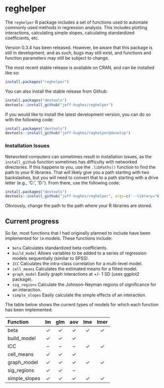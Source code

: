 <!-- README.md is generated from README.Rmd. Please edit that file -->
reghelper
=========

The `reghelper` R package includes a set of functions used to automate commonly used methods in regression analysis. This includes plotting interactions, calculating simple slopes, calculating standardized coefficients, etc.

Version 0.3.4 has been released. However, be aware that this package is still in development, and as such, bugs may still exist, and functions and function parameters may still be subject to change.

The most recent stable release is available on CRAN, and can be installed like so:

``` r
install.packages("reghelper")
```

You can also install the stable release from Github:

``` r
install.packages("devtools")
devtools::install_github("jeff-hughes/reghelper")
```

If you would like to install the latest development version, you can do so with the following code:

``` r
install.packages("devtools")
devtools::install_github("jeff-hughes/reghelper@develop")
```

### Installation Issues

Networked computers can sometimes result in installation issues, as the `install_github` function sometimes has difficulty with networked directories. If this happens to you, use the `.libPaths()` function to find the path to your R libraries. That will likely give you a path starting with two backslashes, but you will need to convert that to a path starting with a drive letter (e.g., 'C:', 'D:'). From there, use the following code:

``` r
install.packages("devtools")
devtools::install_github("jeff-hughes/reghelper", args=c('--library="N:/path/to/libraries/"'))
```

Obviously, change the path to the path where your R libraries are stored.

Current progress
----------------

So far, most functions that I had originally planned to include have been implemented for `lm` models. These functions include:

-   `beta` Calculates standardized beta coefficients.
-   `build_model` Allows variables to be added to a series of regression models sequentially (similar to SPSS).
-   `ICC` Calculates the intra-class correlation for a multi-level model.
-   `cell_means` Calculates the estimated means for a fitted model.
-   `graph_model` Easily graph interactions at +/- 1 SD (uses ggplot2 package).
-   `sig_regions` Calculate the Johnson-Neyman regions of significance for an interaction.
-   `simple_slopes` Easily calculate the simple effects of an interaction.

The table below shows the current types of models for which each function has been implemented:

| Function       |  lm | glm | aov | lme | lmer |
|:---------------|:---:|:---:|:---:|:---:|:----:|
| beta           |  ✓  |  ✓  |  ✓  |  ✓  |   ✓  |
| build\_model   |  ✓  |  ✓  |  ✓  |     |      |
| ICC            |  –  |  –  |  –  |  ✓  |   ✓  |
| cell\_means    |  ✓  |  ✓  |  ✓  |     |      |
| graph\_model   |  ✓  |  ✓  |  ✓  |  ✓  |   ✓  |
| sig\_regions   |  ✓  |  ✓  |  –  |     |      |
| simple\_slopes |  ✓  |  ✓  |  ✓  |  ✓  |   ✓  |
